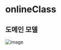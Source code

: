 # onlineClass
## 도메인 모델
![image](https://user-images.githubusercontent.com/12987315/164472813-763f66a1-b405-4ab6-947d-5c77d648e1a1.png)
